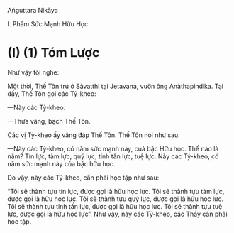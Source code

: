 Aṅguttara Nikāya

I. Phẩm Sức Mạnh Hữu Học

# (I) (1) Tóm Lược

Như vậy tôi nghe:

Một thời, Thế Tôn trú ở Sàvatthi tại Jetavana, vườn ông Anàthapindika. Tại đấy, Thế Tôn gọi các Tỷ-kheo:

—Này các Tỷ-kheo.

—Thưa vâng, bạch Thế Tôn.

Các vị Tỷ-kheo ấy vâng đáp Thế Tôn. Thế Tôn nói như sau:

—Này các Tỷ-kheo, có năm sức mạnh này, cuả bậc Hữu học. Thế nào là năm? Tín lực, tàm lực, quý lực, tinh tấn lực, tuệ lực. Này các Tỷ-kheo, có năm sức mạnh này của bậc hữu học.

Do vậy, này các Tỷ-kheo, cần phải học tập như sau:

“Tôi sẽ thành tựu tín lực, được gọi là hữu học lực. Tôi sẽ thành tựu tàm lực, được gọi là hữu học lực. Tôi sẽ thành tựu quý lực, được gọi là hữu học lực. Tôi sẽ thành tựu tinh tấn lực, được gọi là hữu học lực. Tôi sẽ thành tựu tuệ lực, được gọi là hữu học lực”. Như vậy, này các Tỷ-kheo, các Thầy cần phải học tập.

